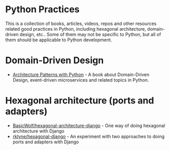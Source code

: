 # Python Practices

This is a collection of books, articles, videos, repos and other resources related good practices in Python, including hexagonal architecture, domain-driven design, etc.. Some of them may not be specific to Python, but all of them should be applicable to Python development.

# Domain-Driven Design

* [Architecture Patterns with Python](https://www.cosmicpython.com/book/preface.html) - A book about Domain-Driven Design, event-driven microservices and related topics in Python.

# Hexagonal architecture (ports and adapters)

* [BasicWolf/hexagonal-architecture-django](https://github.com/BasicWolf/hexagonal-architecture-django) - One way of doing hexagonal architecture with Django
* [rklyne/hexagonal-django](https://github.com/rklyne/hexagonal-django) - An experiment with two approaches to doing ports and adapters with Django
